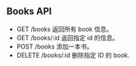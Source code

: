 ## Books API
- GET   /books
    返回所有 book 信息。
- GET   /books/:id
    返回指定 id 的信息。
- POST  /books
    添加一本书。
- DELETE /books/:id
    删除指定 ID 的 book.
    